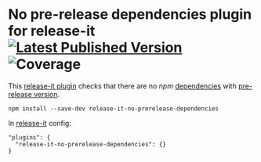 # No pre-release dependencies plugin for release-it [![Latest Published Version](https://img.shields.io/npm/v/release-it-no-prerelease-dependencies)](https://www.npmjs.com/package/release-it-no-prerelease-dependencies) ![Coverage](https://img.shields.io/badge/coverage-100%25-success)

This [release-it plugin](https://github.com/release-it/release-it/blob/master/docs/plugins.md) checks that there are no _npm_ [dependencies](https://docs.npmjs.com/specifying-dependencies-and-devdependencies-in-a-package-json-file) with [pre-release version](https://semver.org/#spec-item-9).

```
npm install --save-dev release-it-no-prerelease-dependencies
```

In [release-it](https://github.com/release-it/release-it) config:

```
"plugins": {
  "release-it-no-prerelease-dependencies": {}
}
```
